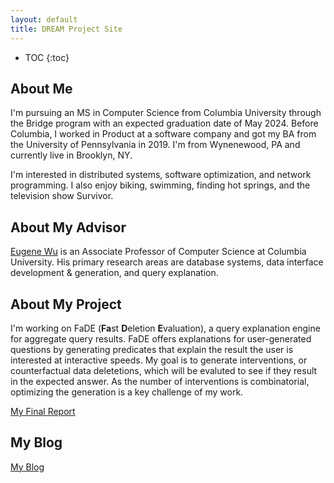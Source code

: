 ```yaml
---
layout: default
title: DREAM Project Site
---
```


* TOC
{:toc}

## About Me

I'm pursuing an MS in Computer Science from Columbia University through the Bridge program with an expected graduation date of May 2024. Before Columbia, I worked in Product at a software company and got my BA from the University of Pennsylvania in 2019. I'm from Wynenewood, PA and currently live in Brooklyn, NY. 

I'm interested in distributed systems, software optimization, and network programming. I also enjoy biking, swimming, finding hot springs, and the television show Survivor.  

## About My Advisor

[Eugene Wu](https://www.cs.columbia.edu/~ewu/) is an Associate Professor of Computer Science at Columbia University. His primary research areas are database systems, data interface development & generation, and query explanation.

## About My Project

I'm working on FaDE (**Fa**st **D**eletion **E**valuation), a query explanation engine for aggregate query results. FaDE offers explanations for user-generated questions by generating predicates that explain the result the user is interested at interactive speeds. My goal is to generate interventions, or counterfactual data deletetions, which will be evaluted to see if they result in the expected answer. As the number of interventions is combinatorial, optimizing the generation is a key challenge of my work.  

[My Final Report](files/finalreport.pdf)

## My Blog

[My Blog](blog.html)
